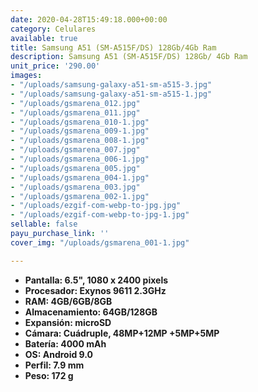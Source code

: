 ```yaml
---
date: 2020-04-28T15:49:18.000+00:00
category: Celulares
available: true
title: Samsung A51 (SM-A515F/DS) 128Gb/4Gb Ram
description: Samsung A51 (SM-A515F/DS) 128Gb/ 4Gb Ram
unit_price: '290.00'
images:
- "/uploads/samsung-galaxy-a51-sm-a515-3.jpg"
- "/uploads/samsung-galaxy-a51-sm-a515-1.jpg"
- "/uploads/gsmarena_012.jpg"
- "/uploads/gsmarena_011.jpg"
- "/uploads/gsmarena_010-1.jpg"
- "/uploads/gsmarena_009-1.jpg"
- "/uploads/gsmarena_008-1.jpg"
- "/uploads/gsmarena_007.jpg"
- "/uploads/gsmarena_006-1.jpg"
- "/uploads/gsmarena_005.jpg"
- "/uploads/gsmarena_004-1.jpg"
- "/uploads/gsmarena_003.jpg"
- "/uploads/gsmarena_002-1.jpg"
- "/uploads/ezgif-com-webp-to-jpg.jpg"
- "/uploads/ezgif-com-webp-to-jpg-1.jpg"
sellable: false
payu_purchase_link: ''
cover_img: "/uploads/gsmarena_001-1.jpg"

---
```

* **Pantalla: 6.5", 1080 x 2400 pixels**
* **Procesador: Exynos 9611 2.3GHz**
* **RAM: 4GB/6GB/8GB**
* **Almacenamiento: 64GB/128GB**
* **Expansión: microSD**
* **Cámara: Cuádruple, 48MP+12MP +5MP+5MP**
* **Batería: 4000 mAh**
* **OS: Android 9.0**
* **Perfil: 7.9 mm**
* **Peso: 172 g**